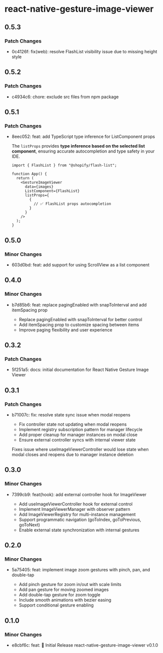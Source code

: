 # react-native-gesture-image-viewer

## 0.5.3

### Patch Changes

- 0c4126f: fix(web): resolve FlashList visibility issue due to missing height style

## 0.5.2

### Patch Changes

- c4934c6: chore: exclude src files from npm package

## 0.5.1

### Patch Changes

- 8eec052: feat: add TypeScript type inference for ListComponent props

  The `listProps` provides **type inference based on the selected list component**, ensuring accurate autocompletion and type safety in your IDE.

  ```tsx
  import { FlashList } from "@shopify/flash-list";

  function App() {
    return (
      <GestureImageViewer
        data={images}
        ListComponent={FlashList}
        listProps={
          {
            // ✅ FlashList props autocompletion
          }
        }
      />
    );
  }
  ```

## 0.5.0

### Minor Changes

- 603d0bd: feat: add support for using ScrollView as a list component

## 0.4.0

### Minor Changes

- b7d85b6: feat: replace pagingEnabled with snapToInterval and add itemSpacing prop

  - Replace pagingEnabled with snapToInterval for better control
  - Add itemSpacing prop to customize spacing between items
  - Improve paging flexibility and user experience

## 0.3.2

### Patch Changes

- 5f251a5: docs: initial documentation for React Native Gesture Image Viewer

## 0.3.1

### Patch Changes

- b71007c: fix: resolve state sync issue when modal reopens

  - Fix controller state not updating when modal reopens
  - Implement registry subscription pattern for manager lifecycle
  - Add proper cleanup for manager instances on modal close
  - Ensure external controller syncs with internal viewer state

  Fixes issue where useImageViewerController would lose state when modal closes and reopens due to manager instance deletion

## 0.3.0

### Minor Changes

- 7399cb9: feat(hook): add external controller hook for ImageViewer

  - Add useImageViewerController hook for external control
  - Implement ImageViewerManager with observer pattern
  - Add ImageViewerRegistry for multi-instance management
  - Support programmatic navigation (goToIndex, goToPrevious, goToNext)
  - Enable external state synchronization with internal gestures

## 0.2.0

### Minor Changes

- 5a75405: feat: implement image zoom gestures with pinch, pan, and double-tap

  - Add pinch gesture for zoom in/out with scale limits
  - Add pan gesture for moving zoomed images
  - Add double-tap gesture for zoom toggle
  - Include smooth animations with bezier easing
  - Support conditional gesture enabling

## 0.1.0

### Minor Changes

- e8cbf6c: feat: 🎉 Initial Release react-native-gesture-image-viewer v0.1.0
